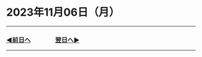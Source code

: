 # 2023年11月06日（月）

---

### [◀️前日へ](https://github.com/yuasys/chatty-journal/blob/main/2023/11/2023-11-05.md)&emsp;&emsp;&emsp;&emsp;[翌日へ▶️](https://github.com/yuasys/chatty-journal/blob/main/2023/11/2023-11-07.md)

---
